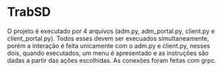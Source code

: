 # TrabSD

O projeto é executado por 4 arquivos (adm.py, adm_portal.py, client.py e client_portal.py). Todos esses devem ser execuados simultaneamente, porém a interação é feita unicamente com o adm.py e client.py, nesses dois, quando executados, um menu é apresentado e as instruções são dadas a partir das ações escolhidas.
As conexões foram feitas com grpc.

